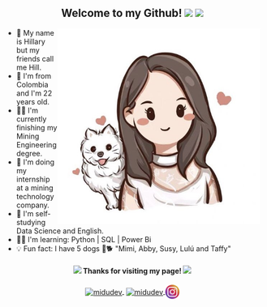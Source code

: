 <p align="center" width="300">
      <h2 align="center"> Welcome to my Github! <img src="https://media.giphy.com/media/daU84afaTNkHoozNI4/giphy.gif" width="50">  <img src="https://media.giphy.com/media/Ts04d5yw9jJI4qBUFE/giphy.gif" width="30"> </h2>
</p>
<p align="right" width="300">
<img width="400" align="right" alt="Github" src="https://github.com/abloominghill/abloominghill/blob/fe3b3dcbb758ed9413b038cabf8b50351b0b9229/2dac3ea5996bf84e0a1e0d12300c7d56.jpg" />
</p>



- 🌻 My name is Hillary but my friends call me Hill.
- 🍄 I'm from Colombia and I'm 22 years old.
- 👩‍🎓 I'm currently finishing my Mining Engineering degree.
- 🌱 I'm doing my internship at a mining technology company.
- 🦉 I'm self-studying Data Science and English.
- 👩‍💻 I'm learning: Python | SQL | Power Bi
- 💡 Fun fact: I have 5 dogs 🐶🐕 "Mimi, Abby, Susy, Lulú and Taffy" 

      
<h4 align="center"> <img src="https://media1.giphy.com/media/egY34lzjJ0pni2P9Ma/giphy.gif?cid=790b76118acaadd6e181074c543e354203e5a8a714d51bd8&rid=giphy.gif&ct=s" width="25"> Thanks for visiting my page! <img src="https://media3.giphy.com/media/cYVOZY4kxrIsBOpbwz/200w.webp?cid=ecf05e47256e9vbf2niglihbx2ed8p54rnrnpykjz8j4vwbv&rid=200w.webp&ct=s" width="30"></h4>
      
<p align="center">
      <a href="https://www.linkedin.com/in/hillarymd/" target="blank" style='margin-right:4px'><img align="center" src="https://cdn-icons-png.flaticon.com/512/145/145807.png" alt="midudev" height="28px" width="28px" />   </a>
      <a href="https://twitter.com/abloominghill_" target="blank">
    <img align="center" src="https://cdn-icons-png.flaticon.com/512/179/179342.png" alt="midudev" height="28px" width="28px" />
  </a>
       <a href="https://www.instagram.com/abloominghill/" target="blank"> <img align="center" src="https://github.com/abloominghill/abloominghill/blob/509898634141242ff73503a08e1d9f4f4de4649e/imagen_6.svg" alt="midu.dev" height="28px" width="28px" />
  </a>

